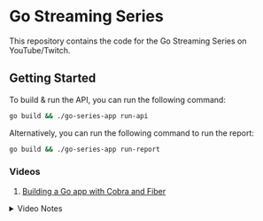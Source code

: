 # Go Streaming Series

This repository contains the code for the Go Streaming Series on YouTube/Twitch.

## Getting Started
To build & run the API, you can run the following command:
```bash
go build && ./go-series-app run-api
```

Alternatively, you can run the following command to run the report:
```bash
go build && ./go-series-app run-report
```

### Videos

1. [Building a Go app with Cobra and Fiber](https://youtu.be/g1fl41OewQA)
<details>
<summary>Video Notes</summary>

* Added basic fiber api
* Added cobra cli
* Split up services to be used by the api or cli
* Services is mockable via an interface
* Need to look into ENV variables
    * https://github.com/sethvargo/go-envconfig
    * https://github.com/spf13/viper
</details>
